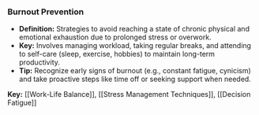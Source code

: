 ### Burnout Prevention

- **Definition:** Strategies to avoid reaching a state of chronic physical and emotional exhaustion due to prolonged stress or overwork.
- **Key:** Involves managing workload, taking regular breaks, and attending to self-care (sleep, exercise, hobbies) to maintain long-term productivity.
- **Tip:** Recognize early signs of burnout (e.g., constant fatigue, cynicism) and take proactive steps like time off or seeking support when needed.

**Key:** [[Work-Life Balance]], [[Stress Management Techniques]], [[Decision Fatigue]]
